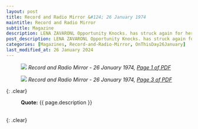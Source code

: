```yaml
---
layout: post
title: Record and Radio Mirror &#124; 26 January 1974
maintitle: Record and Radio Mirror
subtitle: Magazine
description: LENA ZAVARONL Opportunity Knocks. has struck again for here's this bubbly blonde-haired twice winner with new single on Phillips titled Ma, He's' Making eyes At Me, the old hit for Emile And The Checkmates. Lena is ten years old but packs plenty of self-assurance.
post_description: LENA ZAVARONL Opportunity Knocks. has struck again for here's this bubbly blonde-haired twice winner with new single on Phillips titled Ma, He's' Making eyes At Me, the old hit for Emile And The Checkmates. Lena is ten years old but packs plenty of self-assurance.
categories: [Magazines, Record-and-Radio-Mirror, OnThisDay26January]
last_modified_at: 26 January 2024
---
```


<figure class="fig1">
<a href="/assets/images/magazines/1974-01-26-01-record-&-radio-mirror.png"><img src="/assets/images/magazines/1974-01-26-01-record-&-radio-mirror.png" class="full-width zoom-in" /></a>
<cite class="whitespace">Record and Radio Mirror - 26 January 1974,
<a class="external-link" href="https://www.worldradiohistory.com/UK/Record-Mirror/70s/74/Record-Mirror-1974-01-26.pdf">Page 1 of PDF</a></cite>
</figure>

<figure class="fig2">
<a href="/assets/images/magazines/1974-01-26-03-record-&-radio-mirror.png"><img src="/assets/images/magazines/1974-01-26-03-record-&-radio-mirror.png" class="full-width zoom-in" /></a>
<cite class="whitespace">Record and Radio Mirror - 26 January 1974,
<a class="external-link" href="https://www.worldradiohistory.com/UK/Record-Mirror/70s/74/Record-Mirror-1974-01-26.pdf#page=3">Page 3 of PDF</a></cite>
</figure>

{: .clear}

<figure class="fig3">
<strong>Quote:</strong> {{ page.description }}
</figure>

<br />{: .clear}

